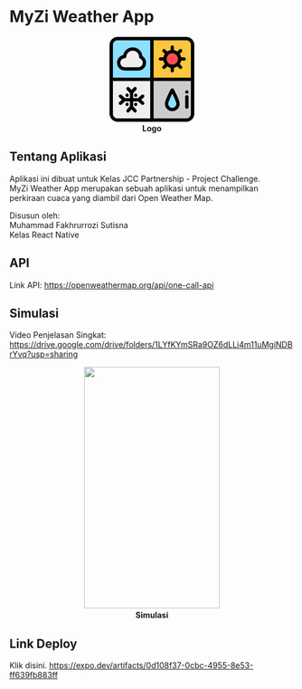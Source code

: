 # MyZi Weather App
<p align="center">
  <img src="https://github.com/mfakhru/my-weather-app/blob/master/src/img/weather.png" width="150" height="150">
  <br>
  <b>Logo</b>
</p>

## Tentang Aplikasi
Aplikasi ini dibuat untuk Kelas JCC Partnership - Project Challenge.   
MyZi Weather App merupakan sebuah aplikasi untuk menampilkan perkiraan cuaca yang diambil dari Open Weather Map.  
   
Disusun oleh:   
Muhammad Fakhrurrozi Sutisna   
Kelas React Native

## API
Link API: https://openweathermap.org/api/one-call-api

## Simulasi
Video Penjelasan Singkat: https://drive.google.com/drive/folders/1LYfKYmSRa9OZ6dLLi4m11uMgiNDBrYvq?usp=sharing
<p align="center">
  <img src="https://github.com/my-weather-app/src/img/weather.png" width="240" height="427">
  <br>
  <b>Simulasi</b>
</p>

## Link Deploy
Klik disini. https://expo.dev/artifacts/0d108f37-0cbc-4955-8e53-ff639fb883ff
